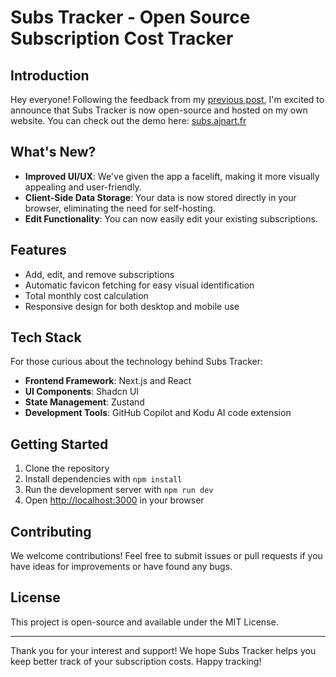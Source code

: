# Subs Tracker - Open Source Subscription Cost Tracker

## Introduction

Hey everyone! Following the feedback from my [previous post](https://www.reddit.com/r/selfhosted/comments/1fvqrlr/i_made_a_simple_selfhosted_subscriptions_costs/), I'm excited to announce that Subs Tracker is now open-source and hosted on my own website. You can check out the demo here: [subs.ajnart.fr](https://subs.ajnart.fr)

## What's New?

- **Improved UI/UX**: We've given the app a facelift, making it more visually appealing and user-friendly.
- **Client-Side Data Storage**: Your data is now stored directly in your browser, eliminating the need for self-hosting.
- **Edit Functionality**: You can now easily edit your existing subscriptions.

## Features

- Add, edit, and remove subscriptions
- Automatic favicon fetching for easy visual identification
- Total monthly cost calculation
- Responsive design for both desktop and mobile use

## Tech Stack

For those curious about the technology behind Subs Tracker:

- **Frontend Framework**: Next.js and React
- **UI Components**: Shadcn UI
- **State Management**: Zustand
- **Development Tools**: GitHub Copilot and Kodu AI code extension

## Getting Started

1. Clone the repository
2. Install dependencies with `npm install`
3. Run the development server with `npm run dev`
4. Open [http://localhost:3000](http://localhost:3000) in your browser

## Contributing

We welcome contributions! Feel free to submit issues or pull requests if you have ideas for improvements or have found any bugs.

## License

This project is open-source and available under the MIT License.

---

Thank you for your interest and support! We hope Subs Tracker helps you keep better track of your subscription costs. Happy tracking!
